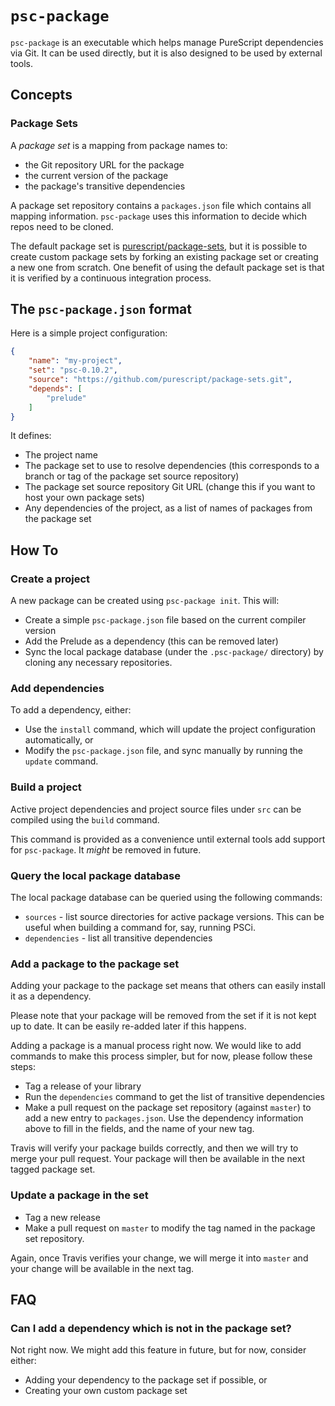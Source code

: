 # `psc-package`

`psc-package` is an executable which helps manage PureScript dependencies via Git. It can be used directly, but it is also designed to be used by external tools.

## Concepts

### Package Sets

A _package set_ is a mapping from package names to:

- the Git repository URL for the package
- the current version of the package
- the package's transitive dependencies

A package set repository contains a `packages.json` file which contains all mapping information. `psc-package` uses this information to decide which repos need to be cloned.

The default package set is [purescript/package-sets](https://github.com/purescript/package-sets), but it is possible to create custom package sets by forking an existing package set or creating a new one from scratch. One benefit of using the default package set is that it is verified by a continuous integration process.

## The `psc-package.json` format

Here is a simple project configuration:

```json
{
    "name": "my-project",
    "set": "psc-0.10.2",
    "source": "https://github.com/purescript/package-sets.git",
    "depends": [
        "prelude"
    ]
}
```

It defines:

- The project name
- The package set to use to resolve dependencies (this corresponds to a branch or tag of the package set source repository)
- The package set source repository Git URL (change this if you want to host your own package sets)
- Any dependencies of the project, as a list of names of packages from the package set

## How To

### Create a project

A new package can be created using `psc-package init`. This will:

- Create a simple `psc-package.json` file based on the current compiler version
- Add the Prelude as a dependency (this can be removed later)
- Sync the local package database (under the `.psc-package/` directory) by cloning any necessary repositories.

### Add dependencies

To add a dependency, either:

- Use the `install` command, which will update the project configuration automatically, or
- Modify the `psc-package.json` file, and sync manually by running the `update` command.

### Build a project

Active project dependencies and project source files under `src` can be compiled using the `build` command.

This command is provided as a convenience until external tools add support for `psc-package`. It _might_ be removed in future.

### Query the local package database 

The local package database can be queried using the following commands:

- `sources` - list source directories for active package versions. This can be useful when building a command for, say, running PSCi.
- `dependencies` - list all transitive dependencies

### Add a package to the package set

Adding your package to the package set means that others can easily install it as a dependency.

Please note that your package will be removed from the set if it is not kept up to date. It can be easily re-added later if this happens.

Adding a package is a manual process right now. We would like to add commands to make this process simpler, but for now, please follow these steps:

- Tag a release of your library
- Run the `dependencies` command to get the list of transitive dependencies
- Make a pull request on the package set repository (against `master`) to add a new entry to `packages.json`. Use the dependency information above to fill in the fields, and the name of your new tag.

Travis will verify your package builds correctly, and then we will try to merge your pull request. Your package will then be available in the next tagged package set.
 
### Update a package in the set

- Tag a new release
- Make a pull request on `master` to modify the tag named in the package set repository.

Again, once Travis verifies your change, we will merge it into `master` and your change will be available in the next tag.
 
## FAQ

### Can I add a dependency which is not in the package set?

Not right now. We might add this feature in future, but for now, consider either:

- Adding your dependency to the package set if possible, or
- Creating your own custom package set

